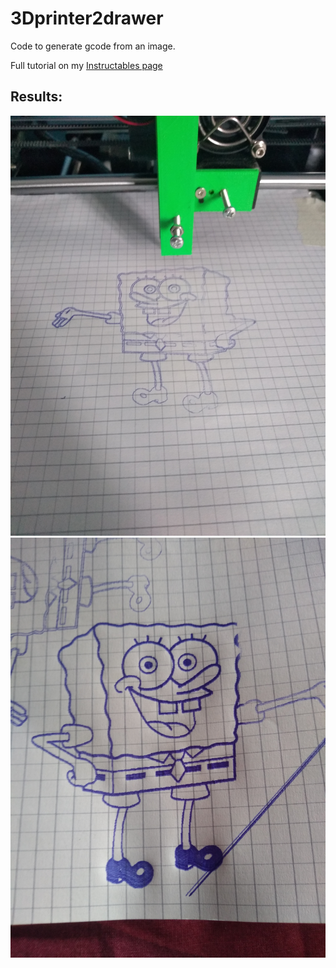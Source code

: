# 3Dprinter2drawer
Code to generate gcode from an image. 

Full tutorial on my [Instructables page](https://www.instructables.com/id/How-to-Draw-Pictures-With-a-3D-Printer/)

## Results:
![contour](https://github.com/Sfeeen/3Dprinter2drawer/blob/master/photos_and_videos/contour.jpg)
![linebyline](https://github.com/Sfeeen/3Dprinter2drawer/blob/master/photos_and_videos/line_by_line.jpg)
